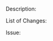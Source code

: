 Description:

<!-- Brief description about the PR and the intention behind it -->

List of Changes:

<!-- List of the changes which are included in the PR -->

Issue: <!-- Link an issue here, if existing -->

